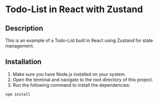 # Todo-List in React with Zustand

## Description

This is an example of a Todo-List built in React using Zustand for state management.

## Installation

1. Make sure you have Node.js installed on your system.
2. Open the terminal and navigate to the root directory of this project.
3. Run the following command to install the dependencies:

```bash
npm install
